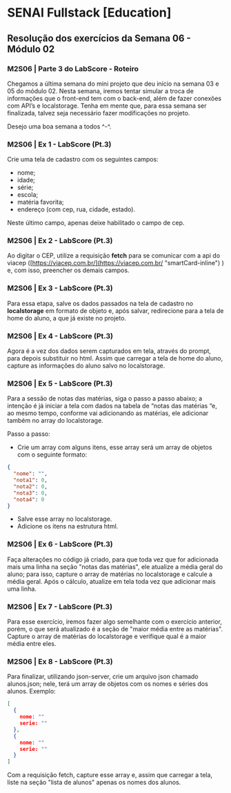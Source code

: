 # SENAI Fullstack [Education]

## Resolução dos exercícios da Semana 06 - Módulo 02

### M2S06 | Parte 3 do LabScore - Roteiro

Chegamos a última semana do mini projeto que deu início na semana 03 e 05 do módulo 02. Nesta semana, iremos tentar simular a troca de informações que o front-end tem com o back-end, além de fazer conexões com API’s e localstorage. Tenha em mente que, para essa semana ser finalizada, talvez seja necessário fazer modificações no projeto.

Desejo uma boa semana a todos ^-^.

### M2S06 | Ex 1 - LabScore (Pt.3)

Crie uma tela de cadastro com os seguintes campos:

- nome;
- idade;
- série;
- escola;
- matéria favorita;
- endereço (com cep, rua, cidade, estado).

Neste último campo, apenas deixe habilitado o campo de cep.

### M2S06 | Ex 2 - LabScore (Pt.3)

Ao digitar o CEP, utilize a requisição **fetch** para se comunicar com a api do viacep ([https://viacep.com.br/](https://viacep.com.br/ "smartCard-inline") ) e, com isso, preencher os demais campos.

### M2S06 | Ex 3 - LabScore (Pt.3)

Para essa etapa, salve os dados passados na tela de cadastro no **localstorage** em formato de objeto e, após salvar, redirecione para a tela de home do aluno, a que já existe no projeto.

### M2S06 | Ex 4 - LabScore (Pt.3)

Agora é a vez dos dados serem capturados em tela, através do prompt, para depois substituir no html. Assim que carregar a tela de home do aluno, capture as informações do aluno salvo no localstorage.

### M2S06 | Ex 5 - LabScore (Pt.3)

Para a sessão de notas das matérias, siga o passo a passo abaixo; a intenção é já iniciar a tela com dados na tabela de “notas das matérias “e, ao mesmo tempo, conforme vai adicionando as matérias, ele adicionar também no array do localstorage.

Passo a passo:

- Crie um array com alguns itens, esse array será um array de objetos com o seguinte formato:

```json
{
  "nome": "",
  "nota1": 0,
  "nota2": 0,
  "nota3": 0,
  "nota4": 0
}
```

- Salve esse array no localstorage.
- Adicione os itens na estrutura html.

### M2S06 | Ex 6 - LabScore (Pt.3)

Faça alterações no código já criado, para que toda vez que for adicionada mais uma linha na seção "notas das matérias", ele atualize a média geral do aluno; para isso, capture o array de matérias no localstorage e calcule a média geral. Após o cálculo, atualize em tela toda vez que adicionar mais uma linha.

### M2S06 | Ex 7 - LabScore (Pt.3)

Para esse exercício, iremos fazer algo semelhante com o exercício anterior, porém, o que será atualizado é a seção de "maior média entre as matérias". Capture o array de matérias do localstorage e verifique qual é a maior média entre eles.

### M2S06 | Ex 8 - LabScore (Pt.3)

Para finalizar, utilizando json-server, crie um arquivo json chamado alunos.json; nele, terá um array de objetos com os nomes e séries dos alunos. Exemplo:

```json
[
  {
    nome: ""
    serie: ""
  },
  {
    nome: ""
    serie: ""
  }
]
```

Com a requisição fetch, capture esse array e, assim que carregar a tela, liste na seção "lista de alunos" apenas os nomes dos alunos.
